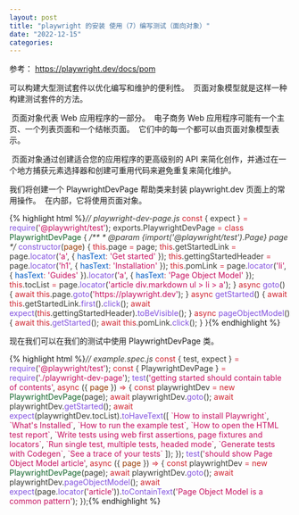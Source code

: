 ```yaml
---
layout: post
title: "playwright 的安装 使用（7）编写测试（面向对象）"
date: "2022-12-15"
categories: 
---
```

<p>参考： <a href="https://playwright.dev/docs/pom">https://playwright.dev/docs/pom</a></p>
<p>可以构建大型测试套件以优化编写和维护的便利性。&nbsp; 页面对象模型就是这样一种构建测试套件的方法。</p>
<p>&nbsp;页面对象代表 Web 应用程序的一部分。&nbsp; 电子商务 Web 应用程序可能有一个主页、一个列表页面和一个结帐页面。&nbsp; 它们中的每一个都可以由页面对象模型表示。</p>
<p>&nbsp;页面对象通过创建适合您的应用程序的更高级别的 API 来简化创作，并通过在一个地方捕获元素选择器和创建可重用代码来避免重复来简化维护。</p>
<p>我们将创建一个 PlaywrightDevPage 帮助类来封装 playwright.dev 页面上的常用操作。&nbsp; 在内部，它将使用页面对象。</p>
{% highlight html %}<span style="color:#393a34"><em>// playwright-dev-page.js</em>
</span><span style="color:#393a34"><span style="color:#cf222e">const</span> <span style="color:#393a34">{</span> expect <span style="color:#393a34">}</span> <span style="color:#d73a49">=</span> <span style="color:#8250df">require</span><span style="color:#393a34">(</span><span style="color:#c6105f">&#39;@playwright/test&#39;</span><span style="color:#393a34">)</span><span style="color:#393a34">;</span>
</span>
<span style="color:#393a34">exports<span style="color:#393a34">.</span>PlaywrightDevPage <span style="color:#d73a49">=</span> <span style="color:#cf222e">class</span> <span style="color:#116329">PlaywrightDevPage</span> <span style="color:#393a34">{</span>
</span>
<span style="color:#393a34">  <em>/**</em>
</span><span style="color:#393a34"><em>   * @param {import(&#39;@playwright/test&#39;).Page} page</em>
</span><span style="color:#393a34"><em>   */</em>
</span><span style="color:#393a34">  <span style="color:#8250df">constructor</span><span style="color:#393a34">(</span><span style="color:#953800">page</span><span style="color:#393a34">)</span> <span style="color:#393a34">{</span>
</span><span style="color:#393a34">    <span style="color:#cf222e">this</span><span style="color:#393a34">.</span>page <span style="color:#d73a49">=</span> page<span style="color:#393a34">;</span>
</span><span style="color:#393a34">    <span style="color:#cf222e">this</span><span style="color:#393a34">.</span>getStartedLink <span style="color:#d73a49">=</span> page<span style="color:#393a34">.</span><span style="color:#8250df">locator</span><span style="color:#393a34">(</span><span style="color:#c6105f">&#39;a&#39;</span><span style="color:#393a34">,</span> <span style="color:#393a34">{</span> <span style="color:#005cc5">hasText</span><span style="color:#d73a49">:</span> <span style="color:#c6105f">&#39;Get started&#39;</span> <span style="color:#393a34">}</span><span style="color:#393a34">)</span><span style="color:#393a34">;</span>
</span><span style="color:#393a34">    <span style="color:#cf222e">this</span><span style="color:#393a34">.</span>gettingStartedHeader <span style="color:#d73a49">=</span> page<span style="color:#393a34">.</span><span style="color:#8250df">locator</span><span style="color:#393a34">(</span><span style="color:#c6105f">&#39;h1&#39;</span><span style="color:#393a34">,</span> <span style="color:#393a34">{</span> <span style="color:#005cc5">hasText</span><span style="color:#d73a49">:</span> <span style="color:#c6105f">&#39;Installation&#39;</span> <span style="color:#393a34">}</span><span style="color:#393a34">)</span><span style="color:#393a34">;</span>
</span><span style="color:#393a34">    <span style="color:#cf222e">this</span><span style="color:#393a34">.</span>pomLink <span style="color:#d73a49">=</span> page<span style="color:#393a34">.</span><span style="color:#8250df">locator</span><span style="color:#393a34">(</span><span style="color:#c6105f">&#39;li&#39;</span><span style="color:#393a34">,</span> <span style="color:#393a34">{</span> <span style="color:#005cc5">hasText</span><span style="color:#d73a49">:</span> <span style="color:#c6105f">&#39;Guides&#39;</span> <span style="color:#393a34">}</span><span style="color:#393a34">)</span><span style="color:#393a34">.</span><span style="color:#8250df">locator</span><span style="color:#393a34">(</span><span style="color:#c6105f">&#39;a&#39;</span><span style="color:#393a34">,</span> <span style="color:#393a34">{</span> <span style="color:#005cc5">hasText</span><span style="color:#d73a49">:</span> <span style="color:#c6105f">&#39;Page Object Model&#39;</span> <span style="color:#393a34">}</span><span style="color:#393a34">)</span><span style="color:#393a34">;</span>
</span><span style="color:#393a34">    <span style="color:#cf222e">this</span><span style="color:#393a34">.</span>tocList <span style="color:#d73a49">=</span> page<span style="color:#393a34">.</span><span style="color:#8250df">locator</span><span style="color:#393a34">(</span><span style="color:#c6105f">&#39;article div.markdown ul &gt; li &gt; a&#39;</span><span style="color:#393a34">)</span><span style="color:#393a34">;</span>
</span><span style="color:#393a34">  <span style="color:#393a34">}</span>
</span>
<span style="color:#393a34">  <span style="color:#cf222e">async</span> <span style="color:#8250df">goto</span><span style="color:#393a34">(</span><span style="color:#393a34">)</span> <span style="color:#393a34">{</span>
</span><span style="color:#393a34">    <span style="color:#cf222e">await</span> <span style="color:#cf222e">this</span><span style="color:#393a34">.</span>page<span style="color:#393a34">.</span><span style="color:#8250df">goto</span><span style="color:#393a34">(</span><span style="color:#c6105f">&#39;https://playwright.dev&#39;</span><span style="color:#393a34">)</span><span style="color:#393a34">;</span>
</span><span style="color:#393a34">  <span style="color:#393a34">}</span>
</span>
<span style="color:#393a34">  <span style="color:#cf222e">async</span> <span style="color:#8250df">getStarted</span><span style="color:#393a34">(</span><span style="color:#393a34">)</span> <span style="color:#393a34">{</span>
</span><span style="color:#393a34">    <span style="color:#cf222e">await</span> <span style="color:#cf222e">this</span><span style="color:#393a34">.</span>getStartedLink<span style="color:#393a34">.</span><span style="color:#8250df">first</span><span style="color:#393a34">(</span><span style="color:#393a34">)</span><span style="color:#393a34">.</span><span style="color:#8250df">click</span><span style="color:#393a34">(</span><span style="color:#393a34">)</span><span style="color:#393a34">;</span>
</span><span style="color:#393a34">    <span style="color:#cf222e">await</span> <span style="color:#8250df">expect</span><span style="color:#393a34">(</span><span style="color:#cf222e">this</span><span style="color:#393a34">.</span>gettingStartedHeader<span style="color:#393a34">)</span><span style="color:#393a34">.</span><span style="color:#8250df">toBeVisible</span><span style="color:#393a34">(</span><span style="color:#393a34">)</span><span style="color:#393a34">;</span>
</span><span style="color:#393a34">  <span style="color:#393a34">}</span>
</span>
<span style="color:#393a34">  <span style="color:#cf222e">async</span> <span style="color:#8250df">pageObjectModel</span><span style="color:#393a34">(</span><span style="color:#393a34">)</span> <span style="color:#393a34">{</span>
</span><span style="color:#393a34">    <span style="color:#cf222e">await</span> <span style="color:#cf222e">this</span><span style="color:#393a34">.</span><span style="color:#8250df">getStarted</span><span style="color:#393a34">(</span><span style="color:#393a34">)</span><span style="color:#393a34">;</span>
</span><span style="color:#393a34">    <span style="color:#cf222e">await</span> <span style="color:#cf222e">this</span><span style="color:#393a34">.</span>pomLink<span style="color:#393a34">.</span><span style="color:#8250df">click</span><span style="color:#393a34">(</span><span style="color:#393a34">)</span><span style="color:#393a34">;</span>
</span><span style="color:#393a34">  <span style="color:#393a34">}</span>
</span><span style="color:#393a34"><span style="color:#393a34">}</span></span>{% endhighlight %}
<p>现在我们可以在我们的测试中使用 PlaywrightDevPage 类。</p>
{% highlight html %}<span style="color:#393a34"><em>// example.spec.js</em>
</span><span style="color:#393a34"><span style="color:#cf222e">const</span> <span style="color:#393a34">{</span> test<span style="color:#393a34">,</span> expect <span style="color:#393a34">}</span> <span style="color:#d73a49">=</span> <span style="color:#8250df">require</span><span style="color:#393a34">(</span><span style="color:#c6105f">&#39;@playwright/test&#39;</span><span style="color:#393a34">)</span><span style="color:#393a34">;</span>
</span><span style="color:#393a34"><span style="color:#cf222e">const</span> <span style="color:#393a34">{</span> PlaywrightDevPage <span style="color:#393a34">}</span> <span style="color:#d73a49">=</span> <span style="color:#8250df">require</span><span style="color:#393a34">(</span><span style="color:#c6105f">&#39;./playwright-dev-page&#39;</span><span style="color:#393a34">)</span><span style="color:#393a34">;</span>
</span>
<span style="color:#393a34"><span style="color:#8250df">test</span><span style="color:#393a34">(</span><span style="color:#c6105f">&#39;getting started should contain table of contents&#39;</span><span style="color:#393a34">,</span> <span style="color:#cf222e">async</span> <span style="color:#393a34">(</span><span style="color:#393a34">{</span><span style="color:#953800"> page </span><span style="color:#393a34">}</span><span style="color:#393a34">)</span> <span style="color:#d73a49">=&gt;</span> <span style="color:#393a34">{</span>
</span><span style="color:#393a34">  <span style="color:#cf222e">const</span> playwrightDev <span style="color:#d73a49">=</span> <span style="color:#cf222e">new</span> <span style="color:#116329">PlaywrightDevPage</span><span style="color:#393a34">(</span>page<span style="color:#393a34">)</span><span style="color:#393a34">;</span>
</span><span style="color:#393a34">  <span style="color:#cf222e">await</span> playwrightDev<span style="color:#393a34">.</span><span style="color:#8250df">goto</span><span style="color:#393a34">(</span><span style="color:#393a34">)</span><span style="color:#393a34">;</span>
</span><span style="color:#393a34">  <span style="color:#cf222e">await</span> playwrightDev<span style="color:#393a34">.</span><span style="color:#8250df">getStarted</span><span style="color:#393a34">(</span><span style="color:#393a34">)</span><span style="color:#393a34">;</span>
</span><span style="color:#393a34">  <span style="color:#cf222e">await</span> <span style="color:#8250df">expect</span><span style="color:#393a34">(</span>playwrightDev<span style="color:#393a34">.</span>tocList<span style="color:#393a34">)</span><span style="color:#393a34">.</span><span style="color:#8250df">toHaveText</span><span style="color:#393a34">(</span><span style="color:#393a34">[</span>
</span><span style="color:#393a34">    <span style="color:#c6105f">`</span><span style="color:#c6105f">How to install Playwright</span><span style="color:#c6105f">`</span><span style="color:#393a34">,</span>
</span><span style="color:#393a34">    <span style="color:#c6105f">`</span><span style="color:#c6105f">What&#39;s Installed</span><span style="color:#c6105f">`</span><span style="color:#393a34">,</span>
</span><span style="color:#393a34">    <span style="color:#c6105f">`</span><span style="color:#c6105f">How to run the example test</span><span style="color:#c6105f">`</span><span style="color:#393a34">,</span>
</span><span style="color:#393a34">    <span style="color:#c6105f">`</span><span style="color:#c6105f">How to open the HTML test report</span><span style="color:#c6105f">`</span><span style="color:#393a34">,</span>
</span><span style="color:#393a34">    <span style="color:#c6105f">`</span><span style="color:#c6105f">Write tests using web first assertions, page fixtures and locators</span><span style="color:#c6105f">`</span><span style="color:#393a34">,</span>
</span><span style="color:#393a34">    <span style="color:#c6105f">`</span><span style="color:#c6105f">Run single test, multiple tests, headed mode</span><span style="color:#c6105f">`</span><span style="color:#393a34">,</span>
</span><span style="color:#393a34">    <span style="color:#c6105f">`</span><span style="color:#c6105f">Generate tests with Codegen</span><span style="color:#c6105f">`</span><span style="color:#393a34">,</span>
</span><span style="color:#393a34">    <span style="color:#c6105f">`</span><span style="color:#c6105f">See a trace of your tests</span><span style="color:#c6105f">`</span>
</span><span style="color:#393a34">  <span style="color:#393a34">]</span><span style="color:#393a34">)</span><span style="color:#393a34">;</span>
</span><span style="color:#393a34"><span style="color:#393a34">}</span><span style="color:#393a34">)</span><span style="color:#393a34">;</span>
</span>
<span style="color:#393a34"><span style="color:#8250df">test</span><span style="color:#393a34">(</span><span style="color:#c6105f">&#39;should show Page Object Model article&#39;</span><span style="color:#393a34">,</span> <span style="color:#cf222e">async</span> <span style="color:#393a34">(</span><span style="color:#393a34">{</span><span style="color:#953800"> page </span><span style="color:#393a34">}</span><span style="color:#393a34">)</span> <span style="color:#d73a49">=&gt;</span> <span style="color:#393a34">{</span>
</span><span style="color:#393a34">  <span style="color:#cf222e">const</span> playwrightDev <span style="color:#d73a49">=</span> <span style="color:#cf222e">new</span> <span style="color:#116329">PlaywrightDevPage</span><span style="color:#393a34">(</span>page<span style="color:#393a34">)</span><span style="color:#393a34">;</span>
</span><span style="color:#393a34">  <span style="color:#cf222e">await</span> playwrightDev<span style="color:#393a34">.</span><span style="color:#8250df">goto</span><span style="color:#393a34">(</span><span style="color:#393a34">)</span><span style="color:#393a34">;</span>
</span><span style="color:#393a34">  <span style="color:#cf222e">await</span> playwrightDev<span style="color:#393a34">.</span><span style="color:#8250df">pageObjectModel</span><span style="color:#393a34">(</span><span style="color:#393a34">)</span><span style="color:#393a34">;</span>
</span><span style="color:#393a34">  <span style="color:#cf222e">await</span> <span style="color:#8250df">expect</span><span style="color:#393a34">(</span>page<span style="color:#393a34">.</span><span style="color:#8250df">locator</span><span style="color:#393a34">(</span><span style="color:#c6105f">&#39;article&#39;</span><span style="color:#393a34">)</span><span style="color:#393a34">)</span><span style="color:#393a34">.</span><span style="color:#8250df">toContainText</span><span style="color:#393a34">(</span><span style="color:#c6105f">&#39;Page Object Model is a common pattern&#39;</span><span style="color:#393a34">)</span><span style="color:#393a34">;</span>
</span><span style="color:#393a34"><span style="color:#393a34">}</span><span style="color:#393a34">)</span><span style="color:#393a34">;</span></span>{% endhighlight %}
